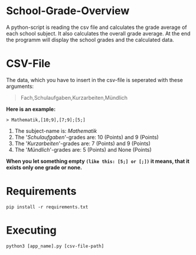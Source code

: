 # School-Grade-Overview

A python-script is reading the csv file and calculates the grade average of each school subject. It also calculates the overall grade average.
At the end the programm will display the school grades and the calculated data.

# CSV-File

The data, which you have to insert in the csv-file is seperated with these arguments:

> Fach,Schulaufgaben,Kurzarbeiten,Mündlich

__Here is an example:__
    
    > Mathematik,[10;9],[7;9];[5;]
    
1. The subject-name is: *Mathematik*
2. The '*Schulaufgaben*'-grades are: 10 (Points) and 9 (Points)
3. The '*Kurzarbeiten*'-grades are: 7 (Points) and 9 (Points)
4. The '*Mündlich*'-grades are: 5 (Points) and None (Points)

__When you let something empty `(like this: [5;] or [;])`  it means, that it exists only one grade or none.__


# Requirements

    pip install -r requirements.txt


# Executing

    python3 [app_name].py [csv-file-path]
